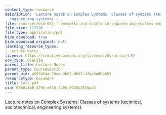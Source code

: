 ```yaml
---
content_type: resource
description: 'Lecture notes on Complex Systems: Classes of systems (technical, sociotechnical,
  engineering systems).'
file: /courses/esd-04j-frameworks-and-models-in-engineering-systems-engineering-system-design-spring-2007/08b8a1b94793e638fb950744b25f0ad3_lec2.pdf
file_size: 117296
file_type: application/pdf
hide_download: true
hide_download_original: null
learning_resource_types:
- Lecture Notes
license: https://creativecommons.org/licenses/by-nc-sa/4.0/
ocw_type: OCWFile
parent_title: Lecture Notes
parent_type: CourseSection
parent_uid: a5974faa-20cd-3b02-9667-47ea0e80ab53
resourcetype: Document
title: lec2.pdf
uid: 08b8a1b9-4793-e638-fb95-0744b25f0ad3
---
```

Lecture notes on Complex Systems: Classes of systems (technical, sociotechnical, engineering systems).